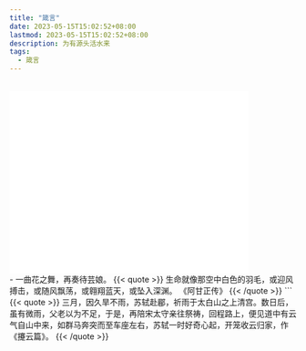 ```yaml
---
title: "箴言"
date: 2023-05-15T15:02:52+08:00
lastmod: 2023-05-15T15:02:52+08:00
description: 为有源头活水来
tags:
  - 箴言
---
```

<br>
<iframe frameborder="no" border="0" marginwidth="0" marginheight="0" width=420 height=320 src="//music.163.com/outchain/player?type=0&id=3110026482&auto=1&height=430"></iframe>
<br>
- 一曲花之舞，再奏待芸娘。
{{< quote >}}
生命就像那空中白色的羽毛，或迎风搏击，或随风飘荡，或翱翔蓝天，或坠入深渊。
《阿甘正传》
{{< /quote >}}
```
{{< quote >}} 三月，因久旱不雨，苏轼赴郿，祈雨于太白山之上清宫。数日后，虽有微雨，父老以为不足，于是，再陪宋太守亲往祭祷，回程路上，便见道中有云气自山中来，如群马奔突而至车座左右，苏轼一时好奇心起，开笼收云归家，作《攓云篇》。 {{< /quote >}} 
